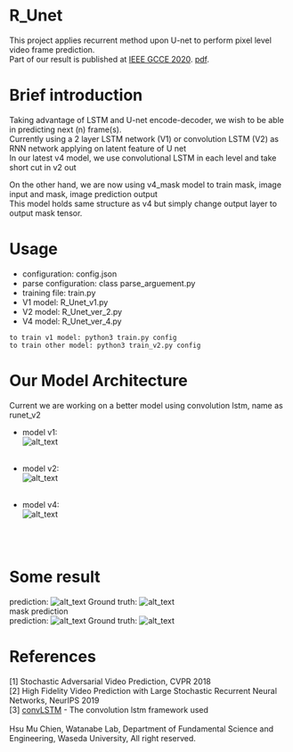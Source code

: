 # R_Unet
This project applies recurrent method upon U-net to perform pixel level video frame prediction. </br>
Part of our result is published at [IEEE GCCE 2020](https://ieeexplore.ieee.org/document/9292008). [pdf](https://www.ams.giti.waseda.ac.jp/data/pdf-files/2020_GCCE_hsu.pdf).</br>

# Brief introduction
Taking advantage of LSTM and U-net encode-decoder, we wish to be able in predicting next (n) frame(s). </br>
Currently using a 2 layer LSTM network (V1) or convolution LSTM (V2) as RNN network applying on latent feature of U net </br>
In our latest v4 model, we use convolutional LSTM in each level and take short cut in v2 out</br>

On the other hand, we are now using v4_mask model to train mask, image input and mask, image prediction output</br>
This model holds same structure as v4 but simply change output layer to output mask tensor. </br>

# Usage
* configuration: config.json </br>
* parse configuration: class parse_arguement.py </br>
* training file: train.py </br>
* V1 model: R_Unet_v1.py </br>
* V2 model:  R_Unet_ver_2.py </br>
* V4 model:  R_Unet_ver_4.py </br>
```
to train v1 model: python3 train.py config 
to train other model: python3 train_v2.py config 
```

# Our Model Architecture
Current we are working on a better model using convolution lstm, name as runet_v2 </br>
* model v1:</br>
![alt_text](https://github.com/vagr8/R_Unet/blob/master/runet_v1.jpg) </br> </br>

* model v2:</br>
![alt_text](https://github.com/vagr8/R_Unet/blob/master/pics/runet_v2.0_std.png) </br> </br>

* model v4:</br>
![alt_text](https://github.com/vagr8/R_Unet/blob/master/pics/v4_.png) 
</br>
</br>


# Some result
prediction:
 ![alt_text](https://github.com/vagr8/R_Unet/blob/master/pics/4_24000val.gif) 
Ground truth:
 ![alt_text](https://github.com/vagr8/R_Unet/blob/master/pics/4_24000val_gt.gif)
</br>
mask prediction
</br>
prediction:
 ![alt_text](https://github.com/vagr8/R_Unet/blob/master/pics/mask%206000%20gt.gif) 
Ground truth:
 ![alt_text](https://github.com/vagr8/R_Unet/blob/master/pics/mask%206000.gif)
<br>


# References
[1] Stochastic Adversarial Video Prediction, CVPR 2018</br>
[2] High Fidelity Video Prediction with
Large Stochastic Recurrent Neural Networks, NeurIPS 2019</br>
[3] [convLSTM](https://github.com/automan000/Convolutional_LSTM_PyTorch) - The convolution lstm framework used </br></br>
Hsu Mu Chien, Watanabe Lab, Department of Fundamental Science and Engineering, Waseda University, All right reserved.
